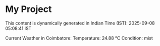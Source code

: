 # My Project

This content is dynamically generated in Indian Time (IST): 2025-09-08 05:08:41 IST


Current Weather in Coimbatore:
Temperature: 24.88 °C
Condition: mist

